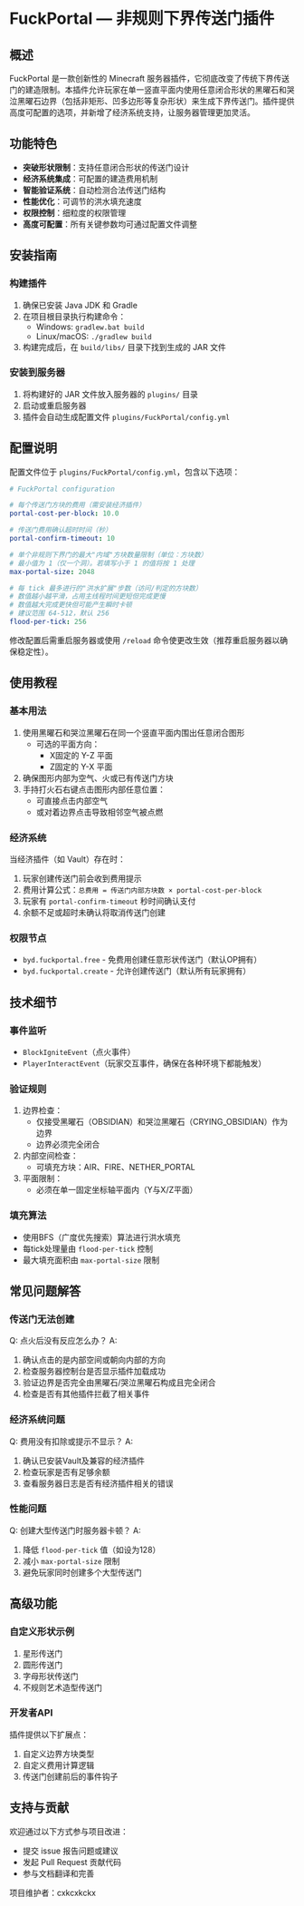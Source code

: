# FuckPortal — 非规则下界传送门插件

## 概述

FuckPortal 是一款创新性的 Minecraft 服务器插件，它彻底改变了传统下界传送门的建造限制。本插件允许玩家在单一竖直平面内使用任意闭合形状的黑曜石和哭泣黑曜石边界（包括非矩形、凹多边形等复杂形状）来生成下界传送门。插件提供高度可配置的选项，并新增了经济系统支持，让服务器管理更加灵活。

## 功能特色

- **突破形状限制**：支持任意闭合形状的传送门设计
- **经济系统集成**：可配置的建造费用机制
- **智能验证系统**：自动检测合法传送门结构
- **性能优化**：可调节的洪水填充速度
- **权限控制**：细粒度的权限管理
- **高度可配置**：所有关键参数均可通过配置文件调整

## 安装指南

### 构建插件

1. 确保已安装 Java JDK 和 Gradle
2. 在项目根目录执行构建命令：
   - Windows: `gradlew.bat build`
   - Linux/macOS: `./gradlew build`
3. 构建完成后，在 `build/libs/` 目录下找到生成的 JAR 文件

### 安装到服务器

1. 将构建好的 JAR 文件放入服务器的 `plugins/` 目录
2. 启动或重启服务器
3. 插件会自动生成配置文件 `plugins/FuckPortal/config.yml`

## 配置说明

配置文件位于 `plugins/FuckPortal/config.yml`，包含以下选项：

```yaml
# FuckPortal configuration

# 每个传送门方块的费用（需安装经济插件）
portal-cost-per-block: 10.0

# 传送门费用确认超时时间（秒）
portal-confirm-timeout: 10

# 单个非规则下界门的最大"内域"方块数量限制（单位：方块数）
# 最小值为 1（仅一个洞）。若填写小于 1 的值将按 1 处理
max-portal-size: 2048

# 每 tick 最多进行的"洪水扩展"步数（访问/判定的方块数）
# 数值越小越平滑，占用主线程时间更短但完成更慢
# 数值越大完成更快但可能产生瞬时卡顿
# 建议范围 64-512，默认 256
flood-per-tick: 256
```

修改配置后需重启服务器或使用 `/reload` 命令使更改生效（推荐重启服务器以确保稳定性）。

## 使用教程

### 基本用法

1. 使用黑曜石和哭泣黑曜石在同一个竖直平面内围出任意闭合图形
   - 可选的平面方向：
     - X固定的 Y-Z 平面
     - Z固定的 Y-X 平面
2. 确保图形内部为空气、火或已有传送门方块
3. 手持打火石右键点击图形内部任意位置：
   - 可直接点击内部空气
   - 或对着边界点击导致相邻空气被点燃

### 经济系统

当经济插件（如 Vault）存在时：
1. 玩家创建传送门前会收到费用提示
2. 费用计算公式：`总费用 = 传送门内部方块数 × portal-cost-per-block`
3. 玩家有 `portal-confirm-timeout` 秒时间确认支付
4. 余额不足或超时未确认将取消传送门创建

### 权限节点

- `byd.fuckportal.free` - 免费用创建任意形状传送门（默认OP拥有）
- `byd.fuckportal.create` - 允许创建传送门（默认所有玩家拥有）

## 技术细节

### 事件监听

- `BlockIgniteEvent`（点火事件）
- `PlayerInteractEvent`（玩家交互事件，确保在各种环境下都能触发）

### 验证规则

1. 边界检查：
   - 仅接受黑曜石（OBSIDIAN）和哭泣黑曜石（CRYING_OBSIDIAN）作为边界
   - 边界必须完全闭合
2. 内部空间检查：
   - 可填充方块：AIR、FIRE、NETHER_PORTAL
3. 平面限制：
   - 必须在单一固定坐标轴平面内（Y与X/Z平面）

### 填充算法

- 使用BFS（广度优先搜索）算法进行洪水填充
- 每tick处理量由 `flood-per-tick` 控制
- 最大填充面积由 `max-portal-size` 限制

## 常见问题解答

### 传送门无法创建

Q: 点火后没有反应怎么办？
A: 
1. 确认点击的是内部空间或朝向内部的方向
2. 检查服务器控制台是否显示插件加载成功
3. 验证边界是否完全由黑曜石/哭泣黑曜石构成且完全闭合
4. 检查是否有其他插件拦截了相关事件

### 经济系统问题

Q: 费用没有扣除或提示不显示？
A:
1. 确认已安装Vault及兼容的经济插件
2. 检查玩家是否有足够余额
3. 查看服务器日志是否有经济插件相关的错误

### 性能问题

Q: 创建大型传送门时服务器卡顿？
A:
1. 降低 `flood-per-tick` 值（如设为128）
2. 减小 `max-portal-size` 限制
3. 避免玩家同时创建多个大型传送门

## 高级功能

### 自定义形状示例

1. 星形传送门
2. 圆形传送门
3. 字母形状传送门
4. 不规则艺术造型传送门

### 开发者API

插件提供以下扩展点：
1. 自定义边界方块类型
2. 自定义费用计算逻辑
3. 传送门创建前后的事件钩子

## 支持与贡献

欢迎通过以下方式参与项目改进：
- 提交 issue 报告问题或建议
- 发起 Pull Request 贡献代码
- 参与文档翻译和完善

项目维护者：cxkcxkckx

